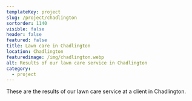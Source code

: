 ```yaml
---
templateKey: project
slug: /project/chadlington
sortorder: 1140
visible: false
header: false
featured: false
title: Lawn care in Chadlington
location: Chadlington
featuredimage: /img/chadlington.webp
alt: Results of our lawn care service in Chadlington
category:
  - project
---
```


These are the results of our lawn care service at a client in Chadlington.
